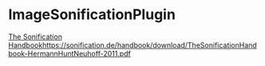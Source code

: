 # ImageSonificationPlugin

[The Sonification Handbook](https://sonification.de/handbook/download/TheSonificationHandbook-HermannHuntNeuhoff-2011.pdf)https://sonification.de/handbook/download/TheSonificationHandbook-HermannHuntNeuhoff-2011.pdf
